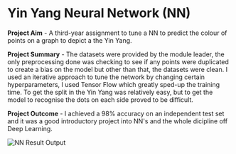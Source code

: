 # Yin Yang Neural Network (NN)

**Project Aim** - A third-year assignment to tune a NN to predict the colour of points on a graph to depict a the Yin Yang.


**Project Summary** - The datasets were provided by the module leader, the only preprocessing done was checking to see if any points were duplicated to create a bias on the model but other than that, the datasets were clean. I used an iterative approach to tune the network by changing certain hyperparameters, I used Tensor Flow which greatly sped-up the training time. To get the split in the Yin Yang was relatively easy, but to get the model to recognise the dots on each side proved to be difficult.


**Project Outcome** - I achieved a 98% accuracy on an independent test set and it was a good introductory project into NN's and the whole dicipline off Deep Learning.

![NN Result Output](/portfolio/images/yinyang.png)
